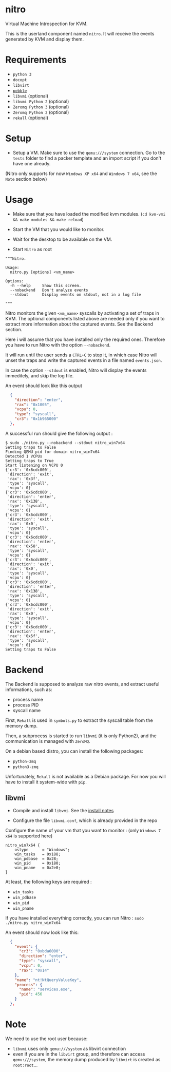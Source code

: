 # nitro

Virtual Machine Introspection for KVM.

This is the userland component named `nitro`.
It will receive the events generated by KVM and display them.

# Requirements

- `python 3`
- `docopt`
- `libvirt`
- [`pebble`](https://pypi.python.org/pypi/Pebble)
- `libvmi` (optional)
- `libvmi Python 2` (optional)
- `Zeromq Python 3` (optional)
- `Zeromq Python 2` (optional)
- `rekall` (optional)

# Setup

- Setup a VM. Make sure to use the `qemu:///system` connection.
Go to the `tests` folder to find a packer template and an import script if
you don't have one already.

(Nitro only supports for now `Windows XP x64` and `Windows 7 x64`, see the `Note` section below)


# Usage

- Make sure that you have loaded the modified kvm modules. 
(`cd kvm-vmi && make modules && make reload`)

- Start the VM that you would like to monitor.

- Wait for the desktop to be available on the VM.

- Start `Nitro` as root

~~~
"""Nitro.

Usage:
  nitro.py [options] <vm_name>

Options:
  -h --help     Show this screen.
  --nobackend   Don't analyze events
  --stdout      Display events on stdout, not in a log file

"""
~~~

Nitro monitors the given `<vm_name>` syscalls by activating a set of traps in KVM.
The optional components listed above are needed only if you want to extract more information
about the captured events. See the Backend section.

Here i will assume that you have installed only the required ones.
Therefore you have to run Nitro with the option `--nobackend`.

It will run until the user sends a `CTRL+C` to stop it, in which case Nitro
will unset the traps and write the captured events in a file named `events.json`.

In case the option `--stdout` is enabled, Nitro will display the events immeditely,
and skip the log file.

An event should look like this output
~~~JSON
  {
    "direction": "enter",
    "rax": "0x1005",
    "vcpu": 0,
    "type": "syscall",
    "cr3": "0x1b965000"
  },
~~~


A successful run should give the following output :

~~~
$ sudo ./nitro.py --nobackend --stdout nitro_win7x64
Setting traps to False
Finding QEMU pid for domain nitro_win7x64
Detected 1 VCPUs
Setting traps to True
Start listening on VCPU 0
{'cr3': '0x6cdc000',
 'direction': 'exit',
 'rax': '0x3f',
 'type': 'syscall',
 'vcpu': 0}
{'cr3': '0x6cdc000',
 'direction': 'enter',
 'rax': '0x138',
 'type': 'syscall',
 'vcpu': 0}
{'cr3': '0x6cdc000',
 'direction': 'exit',
 'rax': '0x0',
 'type': 'syscall',
 'vcpu': 0}
{'cr3': '0x6cdc000',
 'direction': 'enter',
 'rax': '0x58',
 'type': 'syscall',
 'vcpu': 0}
{'cr3': '0x6cdc000',
 'direction': 'exit',
 'rax': '0x0',
 'type': 'syscall',
 'vcpu': 0}
{'cr3': '0x6cdc000',
 'direction': 'enter',
 'rax': '0x138',
 'type': 'syscall',
 'vcpu': 0}
{'cr3': '0x6cdc000',
 'direction': 'exit',
 'rax': '0x0',
 'type': 'syscall',
 'vcpu': 0}
{'cr3': '0x6cdc000',
 'direction': 'enter',
 'rax': '0x5f',
 'type': 'syscall',
 'vcpu': 0}
Setting traps to False
~~~

# Backend

The Backend is supposed to analyze raw nitro events, and extract useful
informations, such as:
- process name
- process PID
- syscall name

First, `Rekall` is used in `symbols.py` to extract the syscall table from
the memory dump.

Then, a subprocess is started to run `libvmi` (it is only Python2),
and the communication is managed with `ZeroMQ`.

On a debian based distro, you can install the following packages:
- `python-zmq`
- `python3-zmq`

Unfortunately, `Rekall` is not available as a Debian package.
For now you will have to install it system-wide with `pip`.

## libvmi

- Compile and install `libvmi`. See the [install notes](http://libvmi.com/docs/gcode-install.html)

- Configure the file `libvmi.conf`, which is already provided in the repo

Configure the name of your vm that you want to monitor :
(only `Windows 7 x64` is supported here)

~~~
nitro_win7x64 {
    ostype      = "Windows";
    win_tasks   = 0x188;
    win_pdbase  = 0x28;
    win_pid     = 0x180;
    win_pname   = 0x2e0;
}
~~~

At least, the following keys are required :
- `win_tasks`
- `win_pdbase`
- `win_pid`
- `win_pname`

If you have installed everything correctly, you can run Nitro :
`sudo ./nitro.py nitro_win7x64`

An event should now look like this:
~~~JSON
  {
    "event": {
      "cr3": "0xbda6000",
      "direction": "enter",
      "type": "syscall",
      "vcpu": 0,
      "rax": "0x14"
    },
    "name": "nt!NtQueryValueKey",
    "process": {
      "name": "services.exe",
      "pid": 456
    }
  },
~~~


# Note

We need to use the root user because:
- `libvmi` uses only `qemu:///system` as libvirt connection
- even if you are in the `libvirt` group, and therefore can access `qemu:///system`,
the memory dump produced by `libvirt` is created as `root:root`...
